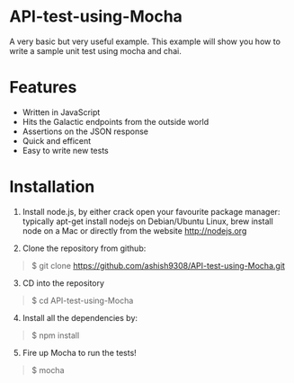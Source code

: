 # API-test-using-Mocha
A very basic but very useful example. This example will show you how to write a sample unit test using mocha and chai.


# Features
* Written in JavaScript
* Hits the Galactic endpoints from the outside world
* Assertions on the JSON response
* Quick and efficent
* Easy to write new tests

# Installation

1) Install node.js, by either crack open your favourite package manager: typically apt-get install nodejs on Debian/Ubuntu Linux, brew install node on a Mac or directly from the website http://nodejs.org

2) Clone the repository from github:
>$ git clone https://github.com/ashish9308/API-test-using-Mocha.git

3) CD into the repository 
>$ cd API-test-using-Mocha

4) Install all the dependencies by:
>$ npm install

5) Fire up Mocha to run the tests!
>$ mocha

